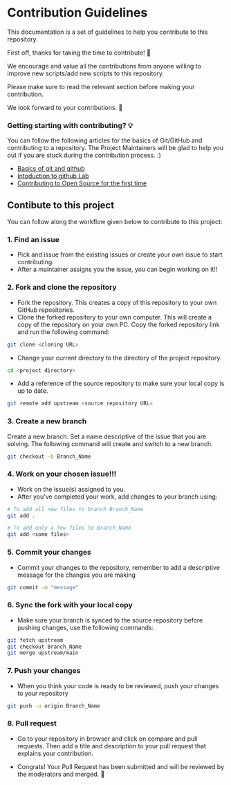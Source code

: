# Contribution Guidelines

This documentation is a set of guidelines to help you contribute to this repository.

First off, thanks for taking the time to contribute!  🙌

We encourage and value all the contributions from anyone willing to improve new scripts/add new scripts to this repository.

Please make sure to read the relevant section before making your contribution.

We look forward to your contributions. 🎉

### Getting starting with contributing? 💡

You can follow the following articles for the basics of Git/GitHub and contributing to a repository.
The Project Maintainers will be glad to help you out if you are stuck during the contribution process. :)

- [Basics of git and github](https://towardsdatascience.com/getting-started-with-git-and-github-6fcd0f2d4ac6)
- [Intoduction to github Lab](https://lab.github.com/githubtraining/introduction-to-github)
- [Contributing to Open Source for the first time](https://www.youtube.com/watch?v=c6b6B9oN4Vg)

## Contibute to this project 

You can follow along the workflow given below to contribute to this project:

### 1. Find an issue

- Pick and issue from the existing issues or create your own issue to start contributing.
- After a maintainer assigns you the issue, you can begin working on it!!

### 2. Fork and clone the repository

- Fork the repository. This creates a copy of this repository to your own GitHub repositories.
- Clone the forked repository to your own computer. This will create a copy of the repository on your own PC. Copy the forked repository link and run the following command:
```bash
git clone <cloning URL>
```
- Change your current directory to the directory of the project repository.
```bash
cd <project directory>
```
- Add a reference of the source repository to make sure your local copy is up to date.
```bash
git remote add upstream <source repository URL>
``` 

### 3. Create a new branch

Create a new branch. Set a name descriptive of the issue that you are solving. The following command will create and switch to a new branch.

```bash
git checkout -b Branch_Name
```

### 4. Work on your chosen issue!!!

- Work on the issue(s) assigned to you.
- After you've completed your work, add changes to your branch using:

```bash  
# To add all new files to branch Branch_Name  
git add .  

# To add only a few files to Branch_Name
git add <some files>
```

### 5. Commit your changes

- Commit your changes to the repository, remember to add a descriptive message for the changes you are making

```bash 
git commit -m "message"  
```

### 6. Sync the fork with your local copy

- Make sure your branch is synced to the source repository before pushing changes, use the following commands:

```bash
git fetch upstream
git checkout Branch_Name
git merge upstream/main
```

### 7. Push your changes

- When you think your code is ready to be reviewed, push your changes to your repository

```bash
git push -u origin Branch_Name
```

### 8. Pull request

- Go to your repository in browser and click on compare and pull requests.
Then add a title and description to your pull request that explains your contribution. 


- Congrats! Your Pull Request has been submitted and will be reviewed by the moderators and merged. 🥳
